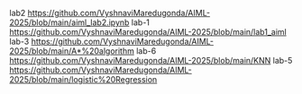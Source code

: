 lab2 https://github.com/VyshnaviMaredugonda/AIML-2025/blob/main/aiml_lab2.ipynb
lab-1 https://github.com/VyshnaviMaredugonda/AIML-2025/blob/main/lab1_aiml
lab-3 https://github.com/VyshnaviMaredugonda/AIML-2025/blob/main/A*%20algorithm
lab-6 https://github.com/VyshnaviMaredugonda/AIML-2025/blob/main/KNN
lab-5 https://github.com/VyshnaviMaredugonda/AIML-2025/blob/main/logistic%20Regression
